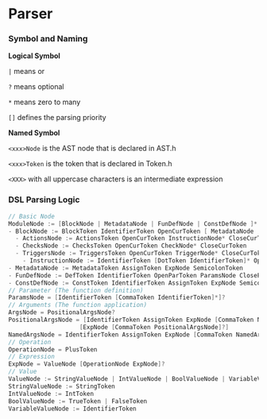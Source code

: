 # Parser
### Symbol and Naming
**Logical Symbol**

`|` means or

`?` means optional

`*` means zero to many

`[]` defines the parsing priority

**Named Symbol**

`<xxx>Node` is the AST node that is declared in AST.h

`<xxx>Token` is the token that is declared in Token.h

`<XXX>` with all uppercase characters is an intermediate expression

### DSL Parsing Logic

```c
// Basic Node
ModuleNode := [BlockNode | MetadataNode | FunDefNode | ConstDefNode ]*
- BlockNode := BlockToken IdentifierToken OpenCurToken [ MetadataNode | ActionsNode | ChecksNode | TriggersNode] CloseCurToken
  - ActionsNode := ActionsToken OpenCurToken InstructionNode* CloseCurToken
  - ChecksNode := ChecksToken OpenCurToken CheckNode* CloseCurToken
  - TriggersNode := TriggersToken OpenCurToken TriggerNode* CloseCurToken
    - InstructionNode := IdentifierToken [DotToken IdentifierToken]* OpenParToken ArgsNode CloseParToken SemicolonToken
- MetadataNode := MetadataToken AssignToken ExpNode SemicolonToken
- FunDefNode := DefToken IdentifierToken OpenParToken ParamsNode CloseParToken OpenCurToken InstructionNode* CloseCurToken
- ConstDefNode := ConstToken IdentifierToken AssignToken ExpNode SemicolonToken
// Parameter (The function definition)
ParamsNode = [IdentifierToken [CommaToken IdentifierToken]*]?
// Arguments (The function application)
ArgsNode = PositionalArgsNode?
PositionalArgsNode = [IdentifierToken AssignToken ExpNode [CommaToken NamedArgsNode]?] | 
                    [ExpNode [CommaToken PositionalArgsNode]?]
NamedArgsNode = IdentifierToken AssignToken ExpNode [CommaToken NamedArgsNode]?
// Operation
OperationNode = PlusToken
// Expression
ExpNode = ValueNode [OperationNode ExpNode]?
// Value
ValueNode := StringValueNode | IntValueNode | BoolValueNode | VariableValueNode
StringValueNode := StringToken
IntValueNode := IntToken
BoolValueNode := TrueToken | FalseToken
VariableValueNode := IdentifierToken
```
